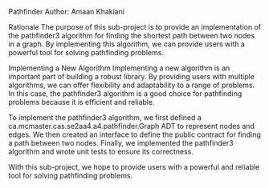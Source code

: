 Pathfinder
Author: Amaan Khakiani

Rationale
The purpose of this sub-project is to provide an implementation of the pathfinder3 algorithm for finding the shortest path between two nodes in a graph. By implementing this algorithm, we can provide users with a powerful tool for solving pathfinding problems.

Implementing a New Algorithm
Implementing a new algorithm is an important part of building a robust library. By providing users with multiple algorithms, we can offer flexibility and adaptability to a range of problems. In this case, the pathfinder3 algorithm is a good choice for pathfinding problems because it is efficient and reliable.

To implement the pathfinder3 algorithm, we first defined a ca.mcmaster.cas.se2aa4.a4.pathfinder.Graph ADT to represent nodes and edges. We then created an interface to define the public contract for finding a path between two nodes. Finally, we implemented the pathfinder3 algorithm and wrote unit tests to ensure its correctness.

With this sub-project, we hope to provide users with a powerful and reliable tool for solving pathfinding problems.